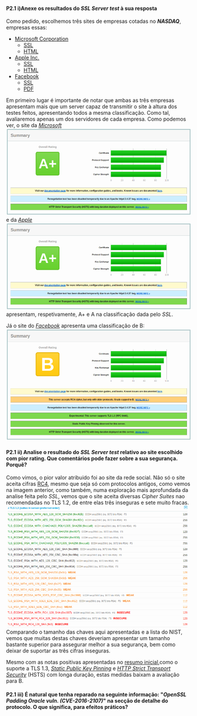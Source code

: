 
#### P2.1 i)Anexe os resultados do _SSL Server test_ à sua resposta
Como pedido, escolhemos três sites de empresas cotadas no ***NASDAQ***, empresas essas:
- [Microsoft Corporation](www.microsoft.com)
	- [SSL](https://www.ssllabs.com/ssltest/analyze.html?d=www.microsoft.com&latest)
	- [HTML](./SSL-Results/Microsoft.html)
- [Apple Inc.](www.apple.com)
	- [SSL](https://www.ssllabs.com/ssltest/analyze.html?d=www.apple.com&latest)
	- [HTML](./SSL-Results/Apple.html)
- [Facebook](https://www.facebook.com)
	- [SSL](https://www.ssllabs.com/ssltest/analyze.html?d=www.facebook.com)
	- [PDF](./SSL-Results/Facebook.html)

Em primeiro lugar é importante de notar que ambas as três empresas apresentam mais que um server capaz de transmitir o site à altura dos testes feitos, apresentando todos a mesma classificação. Como tal, avaliaremos apenas um dos servidores de cada empresa.
Como podemos ver, o site da *[Microsoft](microsoft.com)*
![Microsoft.com Scan Summary](./SSL-Results/Microsoft.png) e da *[Apple](apple.com)*![Apple.com Scan Summary](./SSL-Results/Microsoft.png) apresentam, respetivamente, A+ e A na classificação dada pelo *SSL*.

Já o site do *[Facebook](facebook.com)* apresenta uma classificação de B:
![Facebook.com Scan Summary](./SSL-Results/Facebook.png)

#### P2.1 ii) Analise o resultado do _SSL Server test_ relativo ao site escolhido com pior rating. Que comentários pode fazer sobre a sua segurança. Porquê?
Como vimos, o pior valor atribuido foi ao site da rede social. Não só o site aceita cifras [RC4](https://blog.qualys.com/ssllabs/2013/03/19/rc4-in-tls-is-broken-now-what?_ga=2.16122420.326019711.1550941154-115483375.1550941154), mesmo que seja só com protocolos antigos, como vemos na imagem anterior, como também, numa exploração mais aprofundada da analise feita pelo *SSL*, vemos que o site aceita diversas *Cipher Suites* nao recomendadas no TLS 1.2, de entre elas três inseguras e sete muito fracas.
![Facebook Cipher Suites](./SSL-Results/Facebook_Cipher_Suites.png)
Comparando o tamanho das chaves aqui apresentadas e a lista do NIST, vemos que muitas destas chaves deveriam apresentar um tamanho bastante superior para assegurar melhor a sua segurança, bem como deixar de suportar as três cifras inseguras.

Mesmo com as notas positivas apresentadas no [resumo inicial](./SSL-Results/Facebook.png),como o suporte a TLS 1.3, *[Static Public Key Pinning](https://scholarworks.iu.edu/dspace/bitstream/handle/2022/21039/PKI-ASAF-design-docs.pdf?sequence=4)* e *[HTTP Strict Transport Security](https://en.wikipedia.org/wiki/HTTP_Strict_Transport_Security)* (HSTS) com longa duração, estas medidas baixam a avaliação para B.

#### P2.1 iii) É natural que tenha reparado na seguinte informação: "_OpenSSL Padding Oracle vuln. (CVE-2016-2107)_" na secção de detalhe do protocolo. O que significa, para efeitos práticos?


